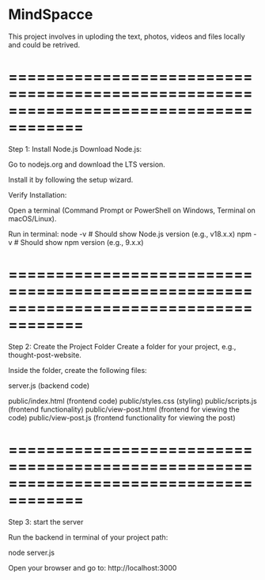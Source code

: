 # MindSpacce
This project involves in uploding the text, photos, videos and files locally and could be retrived.

======================================================================================
======================================================================================

Step 1: Install Node.js
Download Node.js:

Go to nodejs.org and download the LTS version.

Install it by following the setup wizard.

Verify Installation:

Open a terminal (Command Prompt or PowerShell on Windows, Terminal on macOS/Linux).

Run in terminal:
node -v  # Should show Node.js version (e.g., v18.x.x)
npm -v   # Should show npm version (e.g., 9.x.x)

======================================================================================
======================================================================================

Step 2: Create the Project Folder
Create a folder for your project, e.g., thought-post-website.

Inside the folder, create the following files:

server.js (backend code)

public/index.html (frontend code)
public/styles.css (styling)
public/scripts.js (frontend functionality)
public/view-post.html (frontend for viewing the code)
public/view-post.js (frontend functionality for viewing the post)

======================================================================================
======================================================================================

Step 3: start the server

Run the backend in terminal of your project path:

node server.js

Open your browser and go to:
http://localhost:3000

